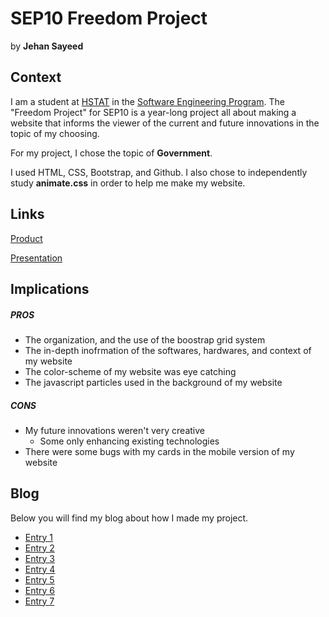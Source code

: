 # SEP10 Freedom Project
by **Jehan Sayeed**

## Context
I am a student at [HSTAT](https://www.hstat.org/) in the [Software Engineering Program](https://hstatsep.github.io/). The "Freedom Project" for SEP10 is a year-long project all about making a website that informs the viewer of the current and future innovations in the topic of my choosing.

For my project, I chose the topic of **Government**. 

I used HTML, CSS, Bootstrap, and Github. I also chose to independently study **animate.css** in order to help me make my website.

## Links

[Product](https://jehans8543.github.io/sep10-freedom-project/)

[Presentation](https://docs.google.com/presentation/d/16FVzUMD7_vuQJzgijG6uMKcURbhmbShhN3KEv2K7tHw/edit?slide=id.p#slide=id.p)

## Implications
##### PROS
* The organization, and the use of the boostrap grid system
* The in-depth inofrmation of the softwares, hardwares, and context of my website
* The color-scheme of my website was eye catching
* The javascript particles used in the background of my website
##### CONS
* My future innovations weren't very creative
  * Some only enhancing existing technologies
* There were some bugs with my cards in the mobile version of my website 


## Blog
Below you will find my blog about how I made my project.

* [Entry 1](blog/entry01.md)
* [Entry 2](blog/entry02.md)
* [Entry 3](blog/entry03.md)
* [Entry 4](blog/entry04.md)
* [Entry 5](blog/entry05.md)
* [Entry 6](blog/entry06.md)
* [Entry 7](blog/entry07.md)
